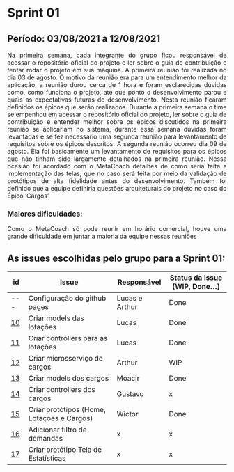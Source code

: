# Sprint 01

## Período: 03/08/2021 a 12/08/2021

<p align="justify"> Na primeira semana, cada integrante do grupo ficou responsável de acessar o repositório oficial do projeto e ler sobre o guia de contribuição e tentar rodar o projeto em sua máquina.
A primeira reunião foi realizada no dia 03 de agosto. O motivo da reunião era para um entendimento melhor da aplicação, a reunião durou cerca de 1 hora e foram esclarecidas dúvidas como, como funciona o projeto, até que ponto o desenvolvimento parou e quais as expectativas futuras de desenvolvimento. Nesta reunião ficaram definidos os épicos que serão realizados.
Durante a primeira semana o time se empenhou em  acessar o repositório oficial do projeto, ler sobre o guia de contribuição e entender melhor sobre os épicos discutidos na primeira reunião se aplicariam no sistema, durante essa semana dúvidas foram levantadas e se fez necessário uma segunda reunião para levantamento de requisitos sobre os épicos descritos. 
A segunda reunião ocorreu dia 09 de agosto. Ela foi basicamente um levantamento de requisitos para os épicos que não tinham sido largamente detalhados na primeira reunião. Nessa ocasião foi acordado com o MetaCoach detalhes de como seria feita a implementação das telas, que no caso será feita por meio da validação de protótipos de alta fidelidade antes do desenvolvimento. Também foi definido que a equipe definiria questões arquiteturais do projeto no caso do Épico ‘Cargos’. </p>

### Maiores dificuldades:

<p align="justify"> Como o MetaCoach só pode reunir em horário comercial, houve uma grande dificuldade em juntar a maioria da equipe nessas reuniões </p>



## As issues escolhidas pelo grupo para a Sprint 01:

| id | Issue | Responsável | Status da issue (WIP, Done…)|
| ---- | ---- | ----- | ------ |
|--- | Configuração do github pages | Lucas e Arthur | Done |
| [10](https://github.com/DITGO/2020-2-SiGeD/issues/10) | Criar models das lotações | Lucas | Done |
| [11](https://github.com/DITGO/2020-2-SiGeD/issues/11) | Criar controllers para as lotações | Lucas | Done |
| [12](https://github.com/DITGO/2020-2-SiGeD/issues/12) | Criar microsserviço de cargos | Arthur| WIP |
| [13](https://github.com/DITGO/2020-2-SiGeD/issues/13) | Criar models dos cargos | Moacir | Done |
| [14](https://github.com/DITGO/2020-2-SiGeD/issues/14) | Criar controllers dos cargos | Gustavo | x |
| [15](https://github.com/DITGO/2020-2-SiGeD/issues/15) | Criar protótipos (Home, Lotações e Cargos) | Wictor | Done |
| [16](https://github.com/DITGO/2020-2-SiGeD/issues/16) | Adicionar filtro de demandas | x  | x |
| [17](https://github.com/DITGO/2020-2-SiGeD/issues/17) | Criar protótipo Tela de Estatísticas | x | x |











